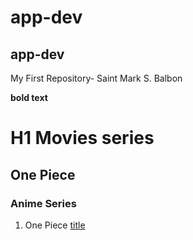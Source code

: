 # app-dev
## app-dev
My First Repository- Saint Mark S. Balbon

**bold text**
# H1 Movies series
## One Piece
### Anime Series
1. One Piece [title](https://www.crunchyroll.com/series/GRMG8ZQZR/one-piece.com)
